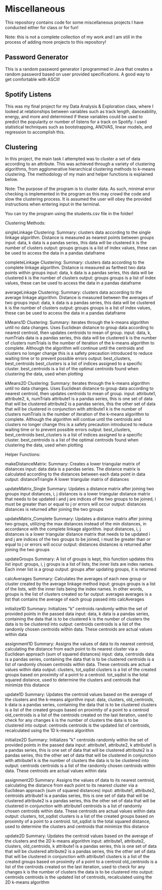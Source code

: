 # Miscellaneous
This repository contains code for some miscellaneous projects I have conducted either for class or for fun! 

Note: this is not a complete collection of my work and I am still in the process of adding more projects to this repository!

## Password Generator
This is a random password generator I programmed in Java that creates a random password based on user provided specifications. A good way to get comfortable with ASCII!

## Spotify Listens
This was my final project for my Data Analysis & Exploration class, where I looked at relationships between variables such as track length, danceability, energy, and more and determined if these variables could be used to predict the popularity or number of listens for a track on Spotify. I used statistical techniques such as bootstrapping, ANOVAS, linear models, and regression to accomplish this.

## Clustering
In this project, the main task I attempted was to cluster a set of data according to an attribute. This was achieved through a variety of clustering algorithms, from agglomerative hierarchical clustering methods to k-means clustering. The methodology of my main and helper functions is explained below.

Note: The purpose of the program is to cluster data. As such, minimal error checking is implemented in the program as this may crowd the code and slow the clustering process. It is assumed the user will obey the provided instructions when entering input in the terminal.

You can try the program using the students.csv file in the folder!

Clustering Methods:

singleLinkage Clustering:
	Summary: clusters data according to the single linkage algorithm. Distance is measured as nearest points between groups
	input: data, k
		data is a pandas series, this data will be clustered
		k is the number of clusters
	output: groups
		groups is a list of index values, these can be used to access the data in a pandas dataframe
		
completeLinkage Clustering:
	Summary: clusters data according to the complete linkage algorithm. Distance is measured as farthest two data points within groups
	input: data, k
		data is a pandas series, this data will be clustered
		k is the number of clusters
	output: groups
		groups is a list of index values, these can be used to access the data in a pandas dataframe
		
averageLinkage Clustering:
	Summary: clusters data according to the average linkage algorithm. Distance is measured between the averages of two groups
	input: data, k
		data is a pandas series, this data will be clustered
		k is the number of clusters
	output: groups
		groups is a list of index values, these can be used to access the data in a pandas dataframe
		
kMeans1D Clustering: 
	Summary: iterates through the k-means algorithm until no data changes. Uses Euclidean distance to group data according
		to nearest centroid, then updates centroids to mean of group. 
	input: data, k, numTrials
		data is a pandas series, this data will be clustered
		k is the number of clusters
		numTrials is the number of iteration of the k-means algorithm to complete. Although the algorithm will continue until
		the centroids and clusters no longer change this is a safety precaution introduced to reduce waiting time or to prevent possible errors
	output: best_clusters, best_centroids
		best_clusters is a list of indices assigned to a specific cluster. best_centroids is a list of the optimal centroids 
		found when clustering the data, used when plotting

kMeans2D Clustering: 
	Summary: iterates through the k-means algorithm until no data changes. Uses Euclidean distance to group data according
		to nearest centroid, then updates centroids to mean of group. 
	input: attribute1, attribute2, k, numTrials
		attribute1 is a pandas series, this is one set of data that will be clustered
		attribute2 is a pandas series, this the other set of data that will be clustered in conjunction with attribute1
		k is the number of clusters
		numTrials is the number of iteration of the k-means algorithm to complete. Although the algorithm will contiue until
		the centroids and clusters no longer change this is a safety precaution introduced to reduce waiting time or to prevent possible errors
	output: best_clusters, best_centroids
		best_clusters is a list of indices assigned to a specific cluster. best_centroids is a list of the optimal centroids 
		found when clustering the data, used when plotting		
		
Helper Functions:

makeDistanceMatrix:
	Summary: Creates a lower triangular matrix of distances
	input: data
		data is a pandas series. The distance matrix is calculated according to the distances between each data point in data
	output: distanceTriangle
		A lower triangular matrix of distances
		
updateMatrix_Single
	Summary: Updates a distance matrix after joining two groups
	input distances, i, j
		distances is a lower triangular distance matrix that needs to be updated
		i and j are indices of the two groups to be joined, i must be greater than or equal to j or errors will occur
	output: distances
		distances is returned after joining the two groups

updateMatrix_Complete
	Summary: Updates a distance matrix after joining two groups, utilizing the max distances instead of the min distances, in accordance with the complete linkage algorithm.
	input distances, i, j
		distances is a lower triangular distance matrix that needs to be updated
		i and j are indices of the two groups to be joined, i must be greater than or equal to j or errors will occur
	output: distances
		distances is returned after joining the two groups
		
updateGroups
	Summary: A list of groups is kept, this function updates this list
	input: groups, i, j
		groups is a list of lists, the inner lists are index names. Each inner list is a group
	output: groups
		after updating groups, it is returned

calcAverages
	Summary: Calculates the averages of each new group or cluster created by the average linkage method
	input: groups
		groups is a list of the lists, with the inner lists being the index names. In other words, groups is the list of clusters created so far
	output: averages
		averages is a list that contains the average of each group passed into calcAverages

initialize1D
	Summary: Initializes "k" centroids randomly within the set of provided points in the passed data
	input: data, k
		data is a pandas series, containing the data that is to be clustered
		k is the number of clusters the data is to be clustered into
	output: centroids
		centroids is a list of the randomly chosen centroids within data. These centroids are actual values within data

assignment1D
	Summary: Assigns the values of data to its nearest centroid, calculating the distance from each point to its nearest cluster via a Euclidean approach (sum of squared distances)
	input: data, centroids
		data is a pandas series, containing the data that is to be clustered
		centroids is a list of randomly chosen centroids within data. These centroids are actual values within data
	output: clusters, tot_sqdist
		clusters is a list of the created groups based on proximity of a point to a centroid. tot_sqdist is the total squared distance,
		used to determine the clusters and centroids that minimize this distance
  
update1D
	Summary: Updates the centroid values based on the average of the clusters and the k-means algorithm
	input: data, clusters, old_centroids, k
		data is a pandas series, containing the data that is to be clustered
		clusters is a list of the created groups based on proximity of a point to a centroid
		old_centroids is a list of the centroids created on the last iteration, used to check for any changes
		k is the number of clusters the data is to be clustered into
	output: centroids
		centroids is the updated list of centroids, recalculated using the 1D k-means algorithm

initialize2D
	Summary: Initializes "k" centroids randomly within the set of provided points in the passed data
	input: attribute1, attribute2, k
		attribute1 is a pandas series, this is one set of data that will be clustered
		attribute2 is a pandas series, this the other set of data that will be clustered in conjunction with attribute1
		k is the number of clusters the data is to be clustered into
	output: centroids
		centroids is a list of the randomly chosen centroids within data. These centroids are actual values within data

assignment2D
	Summary: Assigns the values of data to its nearest centroid, calculating the distance from each point to its nearest cluster via a Euclidean approach (sum of squared distances)
	input: attribute1, attribute2, centroids
		attribute1 is a pandas series, this is one set of data that will be clustered
		attribute2 is a pandas series, this the other set of data that will be clustered in conjunction with attribute1
		centroids is a list of randomly chosen centroids within data. These centroids are actual values within data
	output: clusters, tot_sqdist
		clusters is a list of the created groups based on proximity of a point to a centroid. tot_sqdist is the total squared distance,
		used to determine the clusters and centroids that minimize this distance

update2D
	Summary: Updates the centroid values based on the average of the clusters and the 2D k-means algorithm
	input: attribute1, attribute2, clusters, old_centroids, k
		attribute1 is a pandas series, this is one set of data that will be clustered
		attribute2 is a pandas series, this the other set of data that will be clustered in conjunction with attribute1
		clusters is a list of the created groups based on proximity of a point to a centroid
		old_centroids is a list of the centroids created on the last iteration, used to check for any changes
		k is the number of clusters the data is to be clustered into
	output: centroids
		centroids is the updated list of centroids, recalculated using the 2D k-means algorithm
